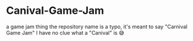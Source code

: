 # Canival-Game-Jam
a game jam thing 
the repository name is a  typo, it's meant to say "Carnival Game Jam" I have no clue what a "Canival" is 😅
